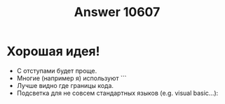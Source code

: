 ﻿---
title: "Answer 10607"
se.owner.user_id: 337540
se.owner.display_name: "Victor VosMottor thanks Monica"
se.owner.link: "https://ru.meta.stackoverflow.com/users/337540/victor-vosmottor-thanks-monica"
se.answer_id: 10607
se.question_id: 10606
se.post_type: answer
se.score: 0
se.is_accepted: False
---
<h1>Хорошая идея!</h1>
<ul>
<li>С отступами будет проще.</li>
<li>Многие (например я) используют ```</li>
<li>Лучше видно где границы кода.</li>
<li>Подсветка для не совсем стандартных языков (e.g. visual basic...):</li>
</ul>
